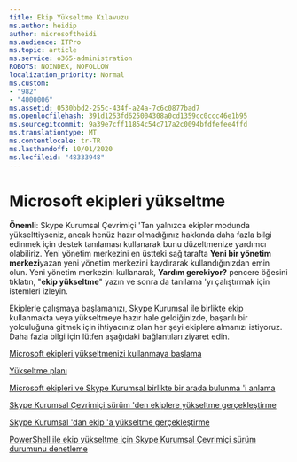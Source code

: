 ```yaml
---
title: Ekip Yükseltme Kılavuzu
ms.author: heidip
author: microsoftheidi
ms.audience: ITPro
ms.topic: article
ms.service: o365-administration
ROBOTS: NOINDEX, NOFOLLOW
localization_priority: Normal
ms.custom:
- "982"
- "4000006"
ms.assetid: 0530bbd2-255c-434f-a24a-7c6c0877bad7
ms.openlocfilehash: 391d1253fd625004308a0cd1359cc0ccc46e1b95
ms.sourcegitcommit: 9a39e7cff11854c54c717a2c0094bfdfefee4ffd
ms.translationtype: MT
ms.contentlocale: tr-TR
ms.lasthandoff: 10/01/2020
ms.locfileid: "48333948"
---
```

# <a name="microsoft-teams-upgrade"></a>Microsoft ekipleri yükseltme

**Önemli**: Skype Kurumsal Çevrimiçi 'Tan yalnızca ekipler modunda yükselttiyseniz, ancak henüz hazır olmadığınız hakkında daha fazla bilgi edinmek için destek tanılaması kullanarak bunu düzeltmenize yardımcı olabiliriz. Yeni yönetim merkezini en üstteki sağ tarafta **Yeni bir yönetim merkezi**yazan yeni yönetim merkezini kaydırarak kullandığınızdan emin olun. Yeni yönetim merkezini kullanarak, **Yardım gerekiyor?** pencere öğesini tıklatın, "**ekip yükseltme**" yazın ve sonra da tanılama 'yı çalıştırmak için istemleri izleyin.

Ekiplerle çalışmaya başlamanızı, Skype Kurumsal ile birlikte ekip kullanmakta veya yükseltmeye hazır hale geldiğinizde, başarılı bir yolculuğuna gitmek için ihtiyacınız olan her şeyi ekiplere almanızı istiyoruz. Daha fazla bilgi için lütfen aşağıdaki bağlantıları ziyaret edin.

[Microsoft ekipleri yükseltmenizi kullanmaya başlama](https://docs.microsoft.com/MicrosoftTeams/upgrade-start-here)

[Yükseltme planı](https://docs.microsoft.com/MicrosoftTeams/upgrade-plan-journey)

[Microsoft ekipleri ve Skype Kurumsal birlikte bir arada bulunma 'i anlama](https://docs.microsoft.com/MicrosoftTeams/teams-and-skypeforbusiness-coexistence-and-interoperability)

[Skype Kurumsal Çevrimiçi sürüm 'den ekiplere yükseltme gerçekleştirme](https://docs.microsoft.com/MicrosoftTeams/upgrade-to-teams-execute-skypeforbusinessonline)

[Skype Kurumsal 'dan ekip 'a yükseltme gerçekleştirme](https://docs.microsoft.com/MicrosoftTeams/upgrade-to-teams-execute-skypeforbusinesshybridonprem)
 
[PowerShell ile ekip yükseltme için Skype Kurumsal Çevrimiçi sürüm durumunu denetleme](https://docs.microsoft.com/powershell/module/skype/get-csteamsupgradestatus?view=skype-ps)